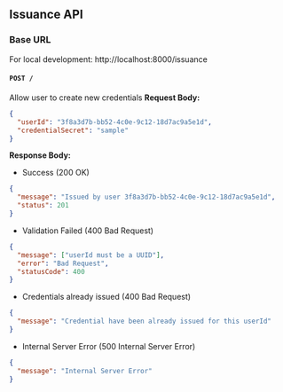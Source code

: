 ## Issuance API

### Base URL

For local development: http://localhost:8000/issuance

#### `POST /`

Allow user to create new credentials
**Request Body:**

```json
{
  "userId": "3f8a3d7b-bb52-4c0e-9c12-18d7ac9a5e1d",
  "credentialSecret": "sample"
}
```

**Response Body:**

- Success (200 OK)

```json
{
  "message": "Issued by user 3f8a3d7b-bb52-4c0e-9c12-18d7ac9a5e1d",
  "status": 201
}
```

- Validation Failed (400 Bad Request)

```json
{
  "message": ["userId must be a UUID"],
  "error": "Bad Request",
  "statusCode": 400
}
```

- Credentials already issued (400 Bad Request)

```json
{
  "message": "Credential have been already issued for this userId"
}
```

- Internal Server Error (500 Internal Server Error)

```json
{
  "message": "Internal Server Error"
}
```
